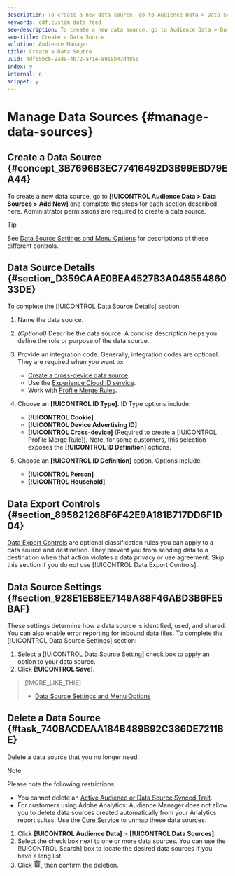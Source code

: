```yaml
---
description: To create a new data source, go to Audience Data > Data Sources > Add New and complete the steps for each section described here. Administrator permissions are required to create a data source.
keywords: cdf;custom data feed
seo-description: To create a new data source, go to Audience Data > Data Sources > Add New and complete the steps for each section described here. Administrator permissions are required to create a data source.
seo-title: Create a Data Source
solution: Audience Manager
title: Create a Data Source
uuid: 4df65bcb-9ad9-4b72-a71e-8918b43d4850
index: y
internal: n
snippet: y
---
```


# Manage Data Sources {#manage-data-sources}

## Create a Data Source {#concept_3B7696B3EC77416492D3B99EBD79EA44}

To create a new data source, go to **[!UICONTROL Audience Data > Data Sources > Add New]** and complete the steps for each section described here. Administrator permissions are required to create a data source.

<!-- 
create-datasource.xml
 -->

>[!TIP]
>
>See [Data Source Settings and Menu Options](../c-features/datasources-list-and-settings.md#reference_A87B381067E04C26A426514AF3B64E64) for descriptions of these different controls.

## Data Source Details {#section_D359CAAE0BEA4527B3A04855486033DE}

To complete the [!UICONTROL Data Source Details] section:

1. Name the data source.
1. *(Optional)* Describe the data source. A concise description helps you define the role or purpose of the data source. 
1. Provide an integration code. Generally, integration codes are optional. They are required when you want to:

    * [Create a cross-device data source](../c-features/profile-merge-rules/merge-rules-start.md#concept_3B7696B3EC77416492D3B99EBD79EA44). 
    * Use the [Experience Cloud ID service](https://marketing.adobe.com/resources/help/en_US/mcvid/). 
    * Work with [Profile Merge Rules](../c-features/profile-merge-rules/merge-rules-start.md#concept_34A9CEA00B24447EBF7EA8DA2928E1DD).

1. Choose an **[!UICONTROL ID Type]**. ID Type options include:

    * **[!UICONTROL Cookie]** 
    * **[!UICONTROL Device Advertising ID]** 
    * **[!UICONTROL Cross-device]** (Required to create a [!UICONTROL Profile Merge Rule]). Note, for some customers, this selection exposes the **[!UICONTROL ID Definition]** options.

1. Choose an **[!UICONTROL ID Definition]** option. Options include:

    * **[!UICONTROL Person]** 
    * **[!UICONTROL Household]**

<!-- 

<p> 
 <note>
  Selecting 
  <span class="uicontrol"> Device Advertising ID</span> or 
  <span class="uicontrol"> Cross Device</span> limits the inbound ID options in the Data Source Settings section to 
  <span class="uicontrol"> Customer ID</span> only. 
 </note> </p>

 -->

## Data Export Controls {#section_895821268F6F42E9A181B717DD6F1D04}

[Data Export Controls](../c-features/data-export-controls.md#concept_155AAFBA7D804467B6F8279D26C9D05C) are optional classification rules you can apply to a data source and destination. They prevent you from sending data to a destination when that action violates a data privacy or use agreement. Skip this section if you do not use [!UICONTROL Data Export Controls].

## Data Source Settings {#section_928E1EB8EE7149A88F46ABD3B6FE5BAF}

These settings determine how a data source is identified, used, and shared. You can also enable error reporting for inbound data files. To complete the [!UICONTROL Data Source Settings] section:

1. Select a [!UICONTROL Data Source Setting] check box to apply an option to your data source.
1. Click **[!UICONTROL Save]**.

>[!MORE_LIKE_THIS]
>
>* [Data Source Settings and Menu Options](../c-features/datasources-list-and-settings.md#reference_A87B381067E04C26A426514AF3B64E64)

## Delete a Data Source {#task_740BACDEAA184B489B92C386DE7211BE}

<!-- 
t_datasource_delete.xml
 -->

Delete a data source that you no longer need.

>[!NOTE]
>
>Please note the following restrictions: 
>
>* You cannot delete an [Active Audience or Data Source Synced Trait](../c-features/traits/client-activity-synced-audience-traits.md#concept_7D3F4AF1FAD440509956632B8A51E64D). 
>* For customers using Adobe Analytics: Audience Manager does not allow you to delete data sources created automatically from your Analytics report suites. Use the [Core Service](https://marketing.adobe.com/resources/help/en_US/mcloud/) to unmap these data sources.

1. Click **[!UICONTROL Audience Data]** > **[!UICONTROL Data Sources]**.
1. Select the check box next to one or more data sources.
   You can use the [!UICONTROL Search] box to locate the desired data sources if you have a long list. 
1. Click  ![](assets/icon_trash.png), then confirm the deletion.